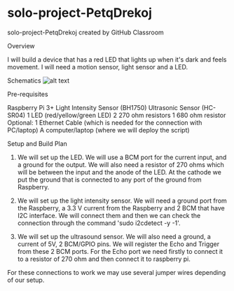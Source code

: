 # solo-project-PetqDrekoj
solo-project-PetqDrekoj created by GitHub Classroom


Overview

 I will build a device that has a red LED that lights up when it's dark and feels movement. I will need a motion sensor, light sensor and a LED.

Schematics
![alt text](https://github.com/at-cs-ubbcluj-ro/solo-project-PetqDrekoj/blob/master/Schematic.PNG?raw=true)

Pre-requisites

Raspberry Pi 3+ 
Light Intensity Sensor (BH1750)
Ultrasonic Sensor (HC-SR04)
1 LED (red/yellow/green LED)
2 270 ohm resistors
1 680 ohm resistor
Optional:
1 Ethernet Cable (which is needed for the connection with PC/laptop)
A computer/laptop (where we will deploy the script)


Setup and Build Plan

1) We will set up the LED. We will use a BCM port for the current input, and a ground for the output. We will also need a resistor of 270 ohms which will be between the input and the anode of the LED. At the cathode we put the ground that is connected to any port of the ground from Raspberry.

2) We will set up the light intensity sensor. We will need a ground port from the Raspberry, a 3.3 V current from the Raspberry and 2 BCM that have I2C interface. We will connect them and then we can check the connection through the command 'sudo i2cdetect -y -1'. 

3) We will set up the ultrasound sensor. We will also need a ground, a current of 5V, 2 BCM/GPIO pins. We will register the Echo and Trigger from these 2 BCM ports. For the Echo port we need firstly to connect it to a resistor of 270 ohm and then connect it to raspberry pi. 

For these connections to work we may use several jumper wires depending of our setup.
